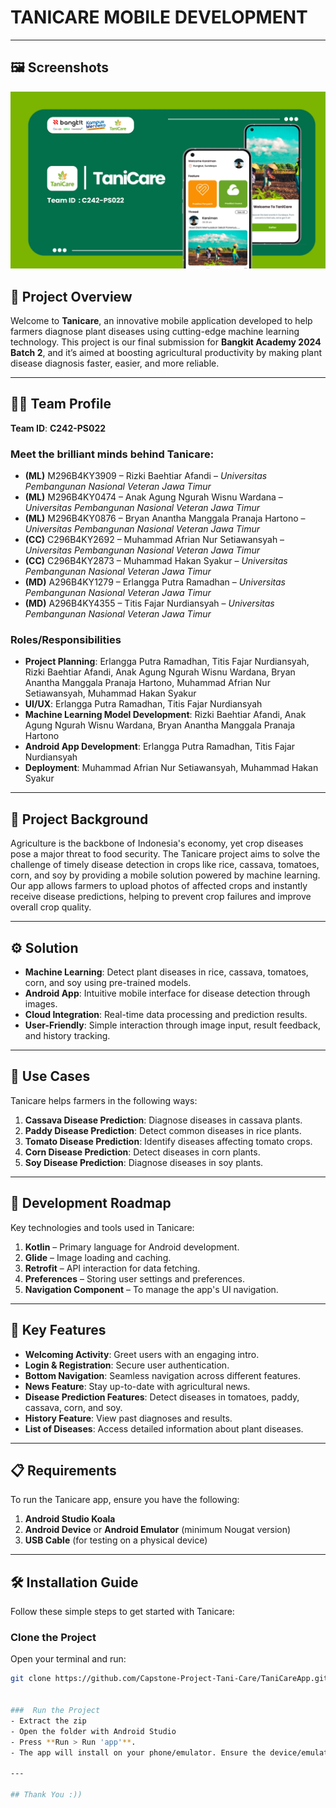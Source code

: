 # **TANICARE MOBILE DEVELOPMENT**

---
## 🖼️ **Screenshots**
![Cover](https://raw.githubusercontent.com/Capstone-Project-Tani-Care/.github/main/Copy%20of%20PPT%20CAPSTONE%20PROJECT.jpg)

## 🌱 **Project Overview**
Welcome to **Tanicare**, an innovative mobile application developed to help farmers diagnose plant diseases using cutting-edge machine learning technology. This project is our final submission for **Bangkit Academy 2024 Batch 2**, and it’s aimed at boosting agricultural productivity by making plant disease diagnosis faster, easier, and more reliable.

---

## 👨‍💻 **Team Profile**
**Team ID**: **C242-PS022**

### Meet the brilliant minds behind **Tanicare**:
- **(ML)** M296B4KY3909 – Rizki Baehtiar Afandi – *Universitas Pembangunan Nasional Veteran Jawa Timur* 
- **(ML)** M296B4KY0474 – Anak Agung Ngurah Wisnu Wardana – *Universitas Pembangunan Nasional Veteran Jawa Timur* 
- **(ML)** M296B4KY0876 – Bryan Anantha Manggala Pranaja Hartono – *Universitas Pembangunan Nasional Veteran Jawa Timur*   
- **(CC)** C296B4KY2692 – Muhammad Afrian Nur Setiawansyah – *Universitas Pembangunan Nasional Veteran Jawa Timur* 
- **(CC)** C296B4KY2873 – Muhammad Hakan Syakur – *Universitas Pembangunan Nasional Veteran Jawa Timur*  
- **(MD)** A296B4KY1279 – Erlangga Putra Ramadhan – *Universitas Pembangunan Nasional Veteran Jawa Timur*  
- **(MD)** A296B4KY4355 – Titis Fajar Nurdiansyah – *Universitas Pembangunan Nasional Veteran Jawa Timur*  

### **Roles/Responsibilities**
- **Project Planning**: Erlangga Putra Ramadhan, Titis Fajar Nurdiansyah, Rizki Baehtiar Afandi, Anak Agung Ngurah Wisnu Wardana, Bryan Anantha Manggala Pranaja Hartono, Muhammad Afrian Nur Setiawansyah, Muhammad Hakan Syakur  
- **UI/UX**: Erlangga Putra Ramadhan, Titis Fajar Nurdiansyah  
- **Machine Learning Model Development**: Rizki Baehtiar Afandi, Anak Agung Ngurah Wisnu Wardana, Bryan Anantha Manggala Pranaja Hartono  
- **Android App Development**: Erlangga Putra Ramadhan, Titis Fajar Nurdiansyah  
- **Deployment**: Muhammad Afrian Nur Setiawansyah, Muhammad Hakan Syakur  

---

## 🌾 **Project Background**
Agriculture is the backbone of Indonesia's economy, yet crop diseases pose a major threat to food security. The Tanicare project aims to solve the challenge of timely disease detection in crops like rice, cassava, tomatoes, corn, and soy by providing a mobile solution powered by machine learning. Our app allows farmers to upload photos of affected crops and instantly receive disease predictions, helping to prevent crop failures and improve overall crop quality.

---

## ⚙️ **Solution**
- **Machine Learning**: Detect plant diseases in rice, cassava, tomatoes, corn, and soy using pre-trained models.  
- **Android App**: Intuitive mobile interface for disease detection through images.  
- **Cloud Integration**: Real-time data processing and prediction results.  
- **User-Friendly**: Simple interaction through image input, result feedback, and history tracking.  

---

## 📱 **Use Cases**
Tanicare helps farmers in the following ways:  
1. **Cassava Disease Prediction**: Diagnose diseases in cassava plants.  
2. **Paddy Disease Prediction**: Detect common diseases in rice plants.  
3. **Tomato Disease Prediction**: Identify diseases affecting tomato crops.  
4. **Corn Disease Prediction**: Detect diseases in corn plants.  
5. **Soy Disease Prediction**: Diagnose diseases in soy plants.  

---

## 🚀 **Development Roadmap**
Key technologies and tools used in Tanicare:
1. **Kotlin** – Primary language for Android development.  
2. **Glide** – Image loading and caching.  
3. **Retrofit** – API interaction for data fetching.  
4. **Preferences** – Storing user settings and preferences.  
5. **Navigation Component** – To manage the app's UI navigation.  

---

## 🎯 **Key Features**
- **Welcoming Activity**: Greet users with an engaging intro.  
- **Login & Registration**: Secure user authentication.  
- **Bottom Navigation**: Seamless navigation across different features.  
- **News Feature**: Stay up-to-date with agricultural news.  
- **Disease Prediction Features**: Detect diseases in tomatoes, paddy, cassava, corn, and soy.  
- **History Feature**: View past diagnoses and results.  
- **List of Diseases**: Access detailed information about plant diseases.  

---

## 📋 **Requirements**
To run the Tanicare app, ensure you have the following:
1. **Android Studio Koala**  
2. **Android Device** or **Android Emulator** (minimum Nougat version)  
3. **USB Cable** (for testing on a physical device)  

---

## 🛠️ **Installation Guide**
Follow these simple steps to get started with Tanicare:

###  Clone the Project
Open your terminal and run:
```bash
git clone https://github.com/Capstone-Project-Tani-Care/TaniCareApp.git


###  Run the Project
- Extract the zip
- Open the folder with Android Studio
- Press **Run > Run 'app'**.
- The app will install on your phone/emulator. Ensure the device/emulator is configured.

---

## Thank You :))

